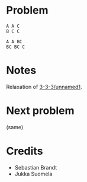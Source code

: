 # Problem

    A A C
    B C C

    A A BC
    BC BC C

# Notes

Relaxation of [3-3-3/unnamed1](unnamed1.md).

# Next problem

(same)

# Credits

- Sebastian Brandt
- Jukka Suomela
